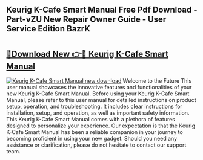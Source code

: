 ## Keurig K-Cafe Smart Manual Free Pdf Download - Part-vZU New Repair Owner Guide - User Service Edition BazrK

# <h2><a href="http://bc30766.oget.top/?id=Keurig+K-Cafe+Smart+Manual">🔗Download New 👉🔴 Keurig K-Cafe Smart Manual</a></h2>

[![Keurig K-Cafe Smart Manual new download](https://i.imgur.com/5g1atiW.png)](http://bc30766.oget.top/?id=Keurig+K-Cafe+Smart+Manual)
Welcome to the Future This user manual showcases the innovative features and functionalities of your new Keurig K-Cafe Smart Manual. Before using your Keurig K-Cafe Smart Manual, please refer to this user manual for detailed instructions on product setup, operation, and troubleshooting. It includes clear instructions for installation, setup, and operation, as well as important safety information. This Keurig K-Cafe Smart Manual comes with a plethora of features designed to personalize your experience. Our expectation is that the Keurig K-Cafe Smart Manual has been a reliable companion in your journey to becoming proficient in using your new gadget. Should you need any assistance or clarification, please do not hesitate to contact our support team.

